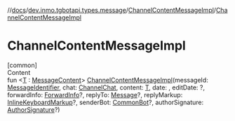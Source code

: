 //[docs](../../../index.md)/[dev.inmo.tgbotapi.types.message](../index.md)/[ChannelContentMessageImpl](index.md)/[ChannelContentMessageImpl](-channel-content-message-impl.md)



# ChannelContentMessageImpl  
[common]  
Content  
fun <[T](index.md) : [MessageContent](../../dev.inmo.tgbotapi.types.message.content.abstracts/-message-content/index.md)> [ChannelContentMessageImpl](-channel-content-message-impl.md)(messageId: [MessageIdentifier](../../dev.inmo.tgbotapi.types/index.md#%5Bdev.inmo.tgbotapi.types%2FMessageIdentifier%2F%2F%2FPointingToDeclaration%2F%5D%2FClasslikes%2F625018081), chat: [ChannelChat](../../dev.inmo.tgbotapi.types.chat.abstracts/-channel-chat/index.md), content: [T](index.md), date: , editDate: ?, forwardInfo: [ForwardInfo](../-forward-info/index.md)?, replyTo: [Message](../../dev.inmo.tgbotapi.types.message.abstracts/-message/index.md)?, replyMarkup: [InlineKeyboardMarkup](../../dev.inmo.tgbotapi.types.buttons/-inline-keyboard-markup/index.md)?, senderBot: [CommonBot](../../dev.inmo.tgbotapi.types/-common-bot/index.md)?, authorSignature: [AuthorSignature](../../dev.inmo.tgbotapi.types/index.md#%5Bdev.inmo.tgbotapi.types%2FAuthorSignature%2F%2F%2FPointingToDeclaration%2F%5D%2FClasslikes%2F625018081)?)  



